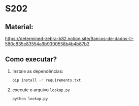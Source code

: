 # S202

## Material:
https://determined-zebra-b82.notion.site/Bancos-de-dados-II-580c835e83554a9b9300558b4b4b87b3


## Como executar?
1. Instale as dependências:
    ```sh
    pip install -r requirements.txt
    ```
2. execute o arquivo `lookup.py`
    ```sh
    python lookup.py
    ```
